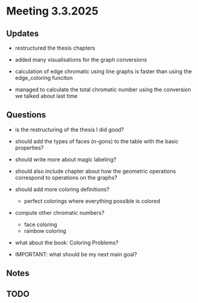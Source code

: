 # Meeting 3.3.2025

## Updates

- restructured the thesis chapters

- added many visualisations for the graph conversions

- calculation of edge chromatic using line graphs is faster than using the edge_coloring funciton

- managed to calculate the total chromatic number using the conversion we talked about last time

## Questions

- is the restructuring of the thesis I did good?

- should add the types of faces (n-gons) to the table with the basic properties?

- should write more about magic labeling?

- should also include chapter about how the geometric operations correspond to operations on the graphs?

- should add more coloring definitions?
  - perfect colorings where everything possible is colored

- compute other chromatic numbers?
  - face coloring
  - rainbow coloring

- what about the book: Coloring Problems?

- IMPORTANT: what should be my next main goal?

## Notes


## TODO


